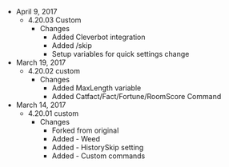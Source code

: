 - April 9, 2017
  - 4.20.03 Custom
    - Changes
      - Added Cleverbot integration
      - Added /skip
      - Setup variables for quick settings change
- March 19, 2017
  - 4.20.02 custom
    - Changes
      - Added MaxLength variable
      - Added Catfact/Fact/Fortune/RoomScore Command
- March 14, 2017
  - 4.20.01 custom
    - Changes
      - Forked from original
      - Added - Weed
      - Added - HistorySkip setting
      - Added - Custom commands